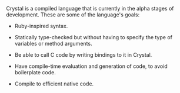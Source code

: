Crystal is a compiled language that is currently in the alpha stages of development. These are some of the language's goals:
* Ruby-inspired syntax.

* Statically type-checked but without having to specify the type of variables or method arguments.

* Be able to call C code by writing bindings to it in Crystal.

* Have compile-time evaluation and generation of code, to avoid boilerplate code.

* Compile to efficient native code.
